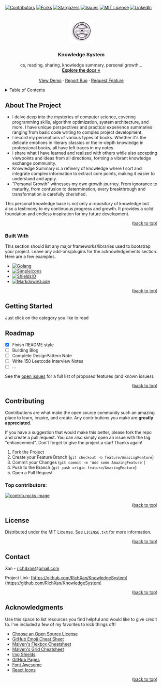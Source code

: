<!-- Improved compatibility of back to top link: See: https://github.com/RichXan/KnowledgeSystem/pull/73 -->
<a id="readme-top"></a>

<!-- PROJECT SHIELDS -->
<!--
*** I'm using markdown "reference style" links for readability.
*** Reference links are enclosed in brackets [ ] instead of parentheses ( ).
*** See the bottom of this document for the declaration of the reference variables
*** for contributors-url, forks-url, etc. This is an optional, concise syntax you may use.
*** https://www.markdownguide.org/basic-syntax/#reference-style-links
-->
[![Contributors][contributors-shield]][contributors-url]
[![Forks][forks-shield]][forks-url]
[![Stargazers][stars-shield]][stars-url]
[![Issues][issues-shield]][issues-url]
[![MIT License][license-shield]][license-url]
[![LinkedIn][linkedin-shield]][linkedin-url]



<!-- PROJECT LOGO -->
<br />
<div align="center">
  <a href="https://github.com/RichXan/KnowledgeSystem">
    <img src="logo.png" alt="Logo" width="80" height="80">
  </a>

  <h3 align="center">Knowledge System</h3>

  <p align="center">
    cs, reading, sharing, knowledge summary, personal growth...
    <br />
    <a href="https://github.com/RichXan/KnowledgeSystem"><strong>Explore the docs »</strong></a>
    <br />
    <br />
    <a href="https://github.com/RichXan/KnowledgeSystem">View Demo</a>
    ·
    <a href="https://github.com/RichXan/KnowledgeSystem/issues/new?labels=bug&template=bug-report---.md">Report Bug</a>
    ·
    <a href="https://github.com/RichXan/KnowledgeSystem/issues/new?labels=enhancement&template=feature-request---.md">Request Feature</a>
  </p>
</div>



<!-- TABLE OF CONTENTS -->
<details>
  <summary>Table of Contents</summary>
  <ol>
    <li>
      <a href="#about-the-project">About The Project</a>
      <ul>
        <li><a href="#built-with">Built With</a></li>
      </ul>
    </li>
    <li>
      <a href="#getting-started">Getting Started</a>
    </li>
    <li><a href="#usage">Usage</a></li>
    <li><a href="#roadmap">Roadmap</a></li>
    <li><a href="#contributing">Contributing</a></li>
    <li><a href="#license">License</a></li>
    <li><a href="#contact">Contact</a></li>
    <li><a href="#acknowledgments">Acknowledgments</a></li>
  </ol>
</details>



<!-- ABOUT THE PROJECT -->
## About The Project
* I delve deep into the mysteries of computer science, covering programming skills, algorithm optimization, system architecture, and more. I have unique perspectives and practical experience summaries ranging from basic code writing to complex project development.
*  I record my perceptions of various types of books. Whether it's the delicate emotions in literary classics or the in-depth knowledge in professional books, all have left traces in my notes.
* I share what I have learned and realized with others while also accepting viewpoints and ideas from all directions, forming a vibrant knowledge exchange community.
* Knowledge Summary is a refinery of knowledge where I sort and integrate complex information to extract core points, making it easier to understand and apply.
* "Personal Growth" witnesses my own growth journey. From ignorance to maturity, from confusion to determination, every breakthrough and transformation is carefully cherished.

This personal knowledge base is not only a repository of knowledge but also a testimony to my continuous progress and growth. It provides a solid foundation and endless inspiration for my future development.



<p align="right">(<a href="#readme-top">back to top</a>)</p>



### Built With

This section should list any major frameworks/libraries used to bootstrap your project. Leave any add-ons/plugins for the acknowledgements section. Here are a few examples.

* [![Golang][Golang]][Golang-url]
* [![SimpleIcons][SimpleIcons]][SimpleIcons-url]
* [![ShieldsIO][ShieldsIO]][ShieldsIO-url]
* [![MarkdownGuide][MarkdownGuide]][MarkdownGuide-url]

<p align="right">(<a href="#readme-top">back to top</a>)</p>



<!-- GETTING STARTED -->
## Getting Started

Just click on the category you like to read

<!-- ROADMAP -->
## Roadmap
- [x] Finish README style
- [ ] Building Blog
- [ ] Complete DesignPattern Note
- [ ] Write 150 Leetcode Interview Notes
- [ ] ...

See the [open issues](https://github.com/RichXan/KnowledgeSystem/issues) for a full list of proposed features (and known issues).

<p align="right">(<a href="#readme-top">back to top</a>)</p>



<!-- CONTRIBUTING -->
## Contributing

Contributions are what make the open source community such an amazing place to learn, inspire, and create. Any contributions you make are **greatly appreciated**.

If you have a suggestion that would make this better, please fork the repo and create a pull request. You can also simply open an issue with the tag "enhancement".
Don't forget to give the project a star! Thanks again!

1. Fork the Project
2. Create your Feature Branch (`git checkout -b feature/AmazingFeature`)
3. Commit your Changes (`git commit -m 'Add some AmazingFeature'`)
4. Push to the Branch (`git push origin feature/AmazingFeature`)
5. Open a Pull Request

### Top contributors:

<a href="https://github.com/RichXan/KnowledgeSystem/graphs/contributors">
  <img src="https://contrib.rocks/image?repo=RichXan/KnowledgeSystem" alt="contrib.rocks image" />
</a>

<p align="right">(<a href="#readme-top">back to top</a>)</p>



<!-- LICENSE -->
## License

Distributed under the MIT License. See `LICENSE.txt` for more information.

<p align="right">(<a href="#readme-top">back to top</a>)</p>



<!-- CONTACT -->
## Contact

Xan - rich4xan@gmail.com

Project Link: [https://github.com/RichXan/KnowledgeSystem](https://github.com/RichXan/KnowledgeSystem)

<p align="right">(<a href="#readme-top">back to top</a>)</p>



<!-- ACKNOWLEDGMENTS -->
## Acknowledgments

Use this space to list resources you find helpful and would like to give credit to. I've included a few of my favorites to kick things off!

* [Choose an Open Source License](https://choosealicense.com)
* [GitHub Emoji Cheat Sheet](https://www.webpagefx.com/tools/emoji-cheat-sheet)
* [Malven's Flexbox Cheatsheet](https://flexbox.malven.co/)
* [Malven's Grid Cheatsheet](https://grid.malven.co/)
* [Img Shields](https://shields.io)
* [GitHub Pages](https://pages.github.com)
* [Font Awesome](https://fontawesome.com)
* [React Icons](https://react-icons.githaub.io/react-icons/search)

<p align="right">(<a href="#readme-top">back to top</a>)</p>



<!-- MARKDOWN LINKS & IMAGES -->
<!-- https://www.markdownguide.org/basic-syntax/#reference-style-links -->
[contributors-shield]: https://img.shields.io/github/contributors/RichXan/KnowledgeSystem.svg?style=for-the-badge
[contributors-url]: https://github.com/RichXan/KnowledgeSystem/graphs/contributors
[forks-shield]: https://img.shields.io/github/forks/RichXan/KnowledgeSystem.svg?style=for-the-badge
[forks-url]: https://github.com/RichXan/KnowledgeSystem/network/members
[stars-shield]: https://img.shields.io/github/stars/RichXan/KnowledgeSystem.svg?style=for-the-badge
[stars-url]: https://github.com/RichXan/KnowledgeSystem/stargazers
[issues-shield]: https://img.shields.io/github/issues/RichXan/KnowledgeSystem.svg?style=for-the-badge
[issues-url]: https://github.com/RichXan/KnowledgeSystem/issues
[license-shield]: https://img.shields.io/github/license/RichXan/KnowledgeSystem.svg?style=for-the-badge
[license-url]: https://github.com/RichXan/KnowledgeSystem/blob/master/LICENSE.txt
[linkedin-shield]: https://img.shields.io/badge/-LinkedIn-black.svg?style=for-the-badge&logo=linkedin&colorB=555
[linkedin-url]: https://linkedin.com/in/RichXan
[product-screenshot]: images/screenshot.png

[Golang]: https://img.shields.io/badge/golang-blue?style=for-the-badge&logo=goland&color=blue
[Golang-url]: https://go.dev/

[SimpleIcons]: https://img.shields.io/badge/simpleicons-black?style=for-the-badge&logo=simpleicons
[SimpleIcons-url]: https://simpleicons.org/

[ShieldsIO]: https://img.shields.io/badge/shieldsio-%23000000?style=for-the-badge&logo=shieldsdotio
[ShieldsIO-url]: https://shields.io/

[ShieldsIO]: https://img.shields.io/badge/makedown-%23000000?style=for-the-badge&logo=markdown
[ShieldsIO-url]: https://shields.io/


[MarkdownGuide]: https://img.shields.io/badge/makedown-%23000000?style=for-the-badge&logo=markdown
[MarkdownGuide-url]: https://www.markdownguide.org/basic-syntax/#reference-style-links
